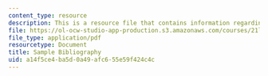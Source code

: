 ```yaml
---
content_type: resource
description: This is a resource file that contains information regarding sample bibliography.
file: https://ol-ocw-studio-app-production.s3.amazonaws.com/courses/21l-705-major-authors-rewriting-genesis-paradise-lost-and-twentieth-century-fantasy-spring-2009/a14f5ce4ba5d0a49afc655e59f424c4c_MIT21L_705S09_assn05.pdf
file_type: application/pdf
resourcetype: Document
title: Sample Bibliography
uid: a14f5ce4-ba5d-0a49-afc6-55e59f424c4c
---
```

